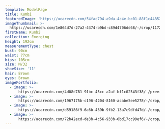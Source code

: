 ```yaml
---
template: ModelPage
title: Kumbi
featuredImage: 'https://ucarecdn.com/54fac794-a9da-4c4e-bc01-88f1c4485253/'
imageThumbnail: >-
  https://ucarecdn.com/1e864d7d-27a2-4374-b9bd-c89d4706dd68/-/crop/1172x912/799,401/-/preview/-/rotate/90/
firstName: Kumbi
collection: Emerging
height: 192cm
measurementType: chest
bust: 90cm
waist: 77cm
hips: 105cm
size: M/32
shoeSize: '11'
hair: Brown
eyes: Brown
imagePortfolio:
  - image: >-
      https://ucarecdn.com/4d08d781-91bc-45cc-a2af-bf1c02543f38/-/preview/-/rotate/90/
  - image: >-
      https://ucarecdn.com/1967175b-c196-4204-8160-acabe5ee5278/-/crop/1824x881/231,485/-/preview/-/rotate/90/
  - image: >-
      https://ucarecdn.com/d59186f9-6a6b-459b-9fb2-13a7c9dfd47d/-/crop/1883x1419/0,150/-/preview/-/rotate/90/
  - image: >-
      https://ucarecdn.com/72b42ecd-de3b-4c56-933b-0bd17cc99ef6/-/crop/1971x934/0,432/-/preview/-/rotate/90/
---
```


